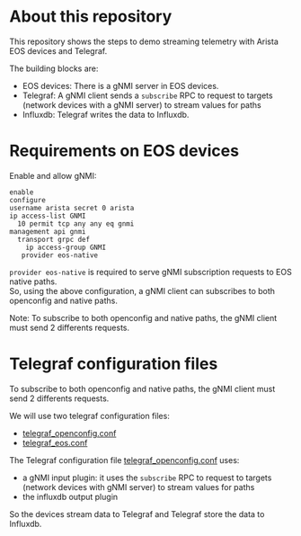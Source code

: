 # About this repository  

This repository shows the steps to demo streaming telemetry with Arista EOS devices and Telegraf.  

The building blocks are: 
  - EOS devices: There is a gNMI server in EOS devices.    
  - Telegraf: A gNMI client sends a `subscribe` RPC to request to targets (network devices with a gNMI server) to stream values for paths
  - Influxdb: Telegraf writes the data to Influxdb.   

# Requirements on EOS devices 

Enable and allow gNMI:

```
enable
configure
username arista secret 0 arista
ip access-list GNMI
  10 permit tcp any any eq gnmi
management api gnmi
  transport grpc def
    ip access-group GNMI
   provider eos-native
```

`provider eos-native` is required to serve gNMI subscription requests to EOS native paths.  
So, using the above configuration, a gNMI client can subscribes to both openconfig and native paths.  

Note: To subscribe to both openconfig and native paths, the gNMI client must send 2 differents requests.  

# Telegraf configuration files 

To subscribe to both openconfig and native paths, the gNMI client must send 2 differents requests.  

We will use two telegraf configuration files: 
  - [telegraf_openconfig.conf](telegraf_openconfig.conf)
  - [telegraf_eos.conf](telegraf_eos.conf) 

The Telegraf configuration file [telegraf_openconfig.conf](telegraf_openconfig.conf) uses: 
  - a gNMI input plugin: it uses the `subscribe` RPC to request to targets (network devices with gNMI server) to stream values for paths
  - the influxdb output plugin 

So the devices stream data to Telegraf and Telegraf store the data to Influxdb.  

# 




